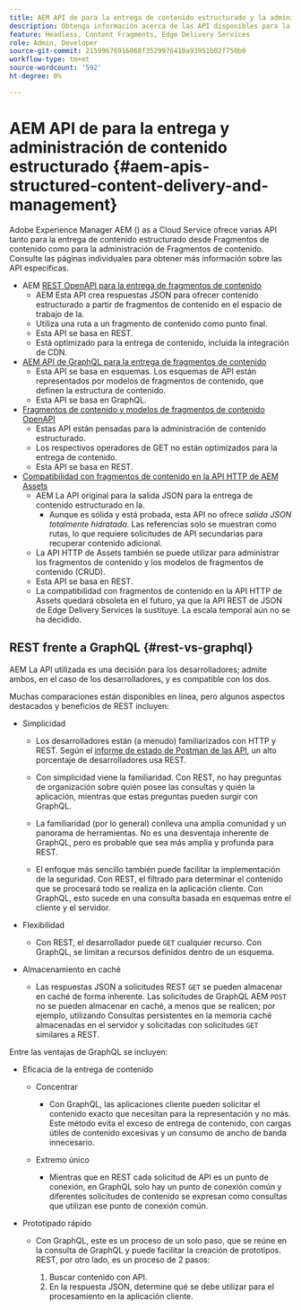 ```yaml
---
title: AEM API de para la entrega de contenido estructurado y la administración de fragmentos de contenido
description: Obtenga información acerca de las API disponibles para la entrega de contenido estructurado y la administración de fragmentos de contenido
feature: Headless, Content Fragments, Edge Delivery Services
role: Admin, Developer
source-git-commit: 21599676916068f3529976410a93951b02f750b0
workflow-type: tm+mt
source-wordcount: '592'
ht-degree: 0%

---
```



# AEM API de para la entrega y administración de contenido estructurado {#aem-apis-structured-content-delivery-and-management}

Adobe Experience Manager AEM () as a Cloud Service ofrece varias API tanto para la entrega de contenido estructurado desde Fragmentos de contenido como para la administración de Fragmentos de contenido. Consulte las páginas individuales para obtener más información sobre las API específicas.

* AEM [REST OpenAPI para la entrega de fragmentos de contenido](/help/headless/aem-rest-openapi-content-fragment-delivery.md)
   * AEM Esta API crea respuestas JSON para ofrecer contenido estructurado a partir de fragmentos de contenido en el espacio de trabajo de la.
   * Utiliza una ruta a un fragmento de contenido como punto final.
   * Esta API se basa en REST.
   * Está optimizado para la entrega de contenido, incluida la integración de CDN.
* [AEM API de GraphQL para la entrega de fragmentos de contenido](/help/headless/graphql-api/content-fragments.md)
   * Esta API se basa en esquemas. Los esquemas de API están representados por modelos de fragmentos de contenido, que definen la estructura de contenido.
   * Esta API se basa en GraphQL.
* [Fragmentos de contenido y modelos de fragmentos de contenido OpenAPI](/help/headless/content-fragment-openapis.md)
   * Estas API están pensadas para la administración de contenido estructurado.
   * Los respectivos operadores de GET no están optimizados para la entrega de contenido.
   * Esta API se basa en REST.
* [Compatibilidad con fragmentos de contenido en la API HTTP de AEM Assets](/help/assets/content-fragments/assets-api-content-fragments.md)
   * AEM La API original para la salida JSON para la entrega de contenido estructurado en la.
      * Aunque es sólida y está probada, esta API no ofrece *salida JSON totalmente hidratada*. Las referencias solo se muestran como rutas, lo que requiere solicitudes de API secundarias para recuperar contenido adicional.
   * La API HTTP de Assets también se puede utilizar para administrar los fragmentos de contenido y los modelos de fragmentos de contenido (CRUD).
   * Esta API se basa en REST.
   * La compatibilidad con fragmentos de contenido en la API HTTP de Assets quedará obsoleta en el futuro, ya que la API REST de JSON de Edge Delivery Services la sustituye. La escala temporal aún no se ha decidido.

<!--
## JSON vs HTML {#json-vs-HTML}

The content delivery format used is driven by frontend implementation. Unstructured content/HTML for full-stack implementations, structured content/JSON for headless implementations, or a combination of both in hybrid implementations. 

Key considerations include:

* Definition
  * JSON (JavaScript Object Notation) - used to represent, access and process structured data. 
  * HTML (HyperText Markup Language) - a markup language of tags and elements in a hierarchical structure.
* Primary Purpose
  * JSON is often used for transferring structure content between the server and client app.
  * HTML is the standard markup language for creating and rendering web pages in a browser.
-->

## REST frente a GraphQL {#rest-vs-graphql}

AEM La API utilizada es una decisión para los desarrolladores; admite ambos, en el caso de los desarrolladores, y es compatible con los dos.

Muchas comparaciones están disponibles en línea, pero algunos aspectos destacados y beneficios de REST incluyen:

* Simplicidad

   * Los desarrolladores están (a menudo) familiarizados con HTTP y REST. Según el [informe de estado de Postman de las API](https://www.postman.com/state-of-api/), un alto porcentaje de desarrolladores usa REST.

   * Con simplicidad viene la familiaridad. Con REST, no hay preguntas de organización sobre quién posee las consultas y quién la aplicación, mientras que estas preguntas pueden surgir con GraphQL.

   * La familiaridad (por lo general) conlleva una amplia comunidad y un panorama de herramientas. No es una desventaja inherente de GraphQL, pero es probable que sea más amplia y profunda para REST.

   * El enfoque más sencillo también puede facilitar la implementación de la seguridad. Con REST, el filtrado para determinar el contenido que se procesará todo se realiza en la aplicación cliente. Con GraphQL, esto sucede en una consulta basada en esquemas entre el cliente y el servidor.

* Flexibilidad

   * Con REST, el desarrollador puede `GET` cualquier recurso. Con GraphQL, se limitan a recursos definidos dentro de un esquema.

* Almacenamiento en caché

   * Las respuestas JSON a solicitudes REST `GET` se pueden almacenar en caché de forma inherente. Las solicitudes de GraphQL AEM `POST` no se pueden almacenar en caché, a menos que se realicen; por ejemplo, utilizando Consultas persistentes en la memoria caché almacenadas en el servidor y solicitadas con solicitudes `GET` similares a REST.

Entre las ventajas de GraphQL se incluyen:

* Eficacia de la entrega de contenido

   * Concentrar

      * Con GraphQL, las aplicaciones cliente pueden solicitar el contenido exacto que necesitan para la representación y no más. Este método evita el exceso de entrega de contenido, con cargas útiles de contenido excesivas y un consumo de ancho de banda innecesario.

   * Extremo único

      * Mientras que en REST cada solicitud de API es un punto de conexión, en GraphQL solo hay un punto de conexión común y diferentes solicitudes de contenido se expresan como consultas que utilizan ese punto de conexión común.

* Prototipado rápido

   * Con GraphQL, este es un proceso de un solo paso, que se reúne en la consulta de GraphQL y puede facilitar la creación de prototipos. REST, por otro lado, es un proceso de 2 pasos:

      1. Buscar contenido con API.
      2. En la respuesta JSON, determine qué se debe utilizar para el procesamiento en la aplicación cliente.
